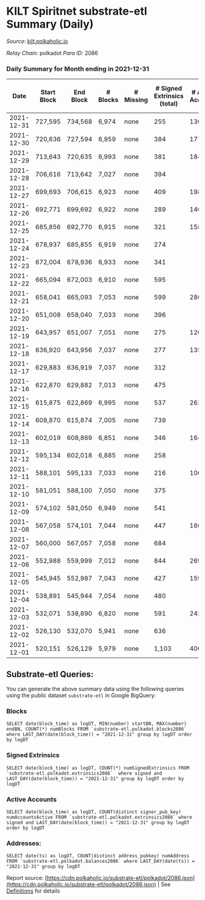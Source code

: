 # KILT Spiritnet substrate-etl Summary (Daily)

_Source_: [kilt.polkaholic.io](https://kilt.polkaholic.io)

*Relay Chain*: polkadot
*Para ID*: 2086



### Daily Summary for Month ending in 2021-12-31


| Date | Start Block | End Block | # Blocks | # Missing | # Signed Extrinsics (total) | # Active Accounts | # Addresses with Balances | # Events | # Transfers | # XCM Transfers In | # XCM Transfers Out |
| ---- | ----------- | --------- | -------- | --------- | --------------------------- | ----------------- | ------------------------- | -------- | ----------- | ------------------ | ------------------- |
| 2021-12-31 | 727,595 | 734,568 | 6,974 | none  | 255 | 130 | 11,669 | 393,452 | 152 ($2,655,497.94) |   |   |
| 2021-12-30 | 720,636 | 727,594 | 6,959 | none  | 384 | 177 | 11,654 | 394,630 | 236 ($204,478.38) |   |   |
| 2021-12-29 | 713,643 | 720,635 | 6,993 | none  | 381 | 184 | 11,633 | 395,894 | 229 ($531,208.11) |   |   |
| 2021-12-28 | 706,616 | 713,642 | 7,027 | none  | 394 |  | 11,611 | 398,258 | 253 ($462,105.19) |   |   |
| 2021-12-27 | 699,693 | 706,615 | 6,923 | none  | 409 | 198 | 11,587 | 392,643 | 236 ($923,339.04) |   |   |
| 2021-12-26 | 692,771 | 699,692 | 6,922 | none  | 289 | 140 | 11,563 | 391,307 | 170 ($211,854.82) |   |   |
| 2021-12-25 | 685,856 | 692,770 | 6,915 | none  | 321 | 158 | 11,544 | 388,426 | 203 ($652,810.61) |   |   |
| 2021-12-24 | 678,937 | 685,855 | 6,919 | none  | 274 |  | 11,511 | 390,420 | 175 ($424,752.76) |   |   |
| 2021-12-23 | 672,004 | 678,936 | 6,933 | none  | 341 |  | 11,492 | 392,175 | 200 ($254,105.74) |   |   |
| 2021-12-22 | 665,094 | 672,003 | 6,910 | none  | 595 |  | 11,478 | 393,970 | 364 ($752,441.18) |   |   |
| 2021-12-21 | 658,041 | 665,093 | 7,053 | none  | 599 | 286 | 11,425 | 402,861 | 337 ($2,147,150.75) |   |   |
| 2021-12-20 | 651,008 | 658,040 | 7,033 | none  | 396 |  | 11,381 | 398,533 | 236 ($1,182,754.55) |   |   |
| 2021-12-19 | 643,957 | 651,007 | 7,051 | none  | 275 | 120 | 11,367 | 397,689 | 163 ($253,403.28) |   |   |
| 2021-12-18 | 636,920 | 643,956 | 7,037 | none  | 277 | 135 | 11,350 | 397,223 | 133 ($922,863.82) |   |   |
| 2021-12-17 | 629,883 | 636,919 | 7,037 | none  | 312 |  | 11,326 | 397,794 | 177 ($1,623,596.35) |   |   |
| 2021-12-16 | 622,870 | 629,882 | 7,013 | none  | 475 |  | 11,311 | 397,886 | 245 ($4,166,582.64) |   |   |
| 2021-12-15 | 615,875 | 622,869 | 6,995 | none  | 537 | 262 | 11,278 | 398,308 | 225 ($1,866,169.51) |   |   |
| 2021-12-14 | 608,870 | 615,874 | 7,005 | none  | 739 |  | 11,236 | 391,681 | 316 ($1,439,949.69) |   |   |
| 2021-12-13 | 602,019 | 608,869 | 6,851 | none  | 346 | 164 | 11,180 | 364,337 | 250 ($1,975,854.54) |   |   |
| 2021-12-12 | 595,134 | 602,018 | 6,885 | none  | 258 |  | 11,146 | 362,023 | 194 ($1,949,992.30) |   |   |
| 2021-12-11 | 588,101 | 595,133 | 7,033 | none  | 216 | 100 | 11,109 | 368,972 | 143 ($531,976.35) |   |   |
| 2021-12-10 | 581,051 | 588,100 | 7,050 | none  | 375 |  | 11,090 | 370,915 | 292 ($7,001,770.99) |   |   |
| 2021-12-09 | 574,102 | 581,050 | 6,949 | none  | 541 |  | 11,065 | 363,768 | 453 ($4,192,347.58) |   |   |
| 2021-12-08 | 567,058 | 574,101 | 7,044 | none  | 447 | 160 | 11,027 | 366,349 | 364 ($2,657,346.72) |   |   |
| 2021-12-07 | 560,000 | 567,057 | 7,058 | none  | 684 |  | 10,982 | 381,798 | 572 ($5,802,060.89) |   |   |
| 2021-12-06 | 552,988 | 559,999 | 7,012 | none  | 844 | 269 | 10,851 | 393,625 | 707 ($14,130,635.84) |   |   |
| 2021-12-05 | 545,945 | 552,987 | 7,043 | none  | 427 | 159 | 10,694 | 387,707 | 346 ($13,006,317.04) |   |   |
| 2021-12-04 | 538,891 | 545,944 | 7,054 | none  | 480 |  | 10,667 | 390,197 | 399 ($3,320,540.25) |   |   |
| 2021-12-03 | 532,071 | 538,890 | 6,820 | none  | 591 | 242 | 10,627 | 372,356 | 495 ($5,074,537.73) |   |   |
| 2021-12-02 | 526,130 | 532,070 | 5,941 | none  | 636 |  | 10,558 | 315,608 | 506 ($38,177,550.25) |   |   |
| 2021-12-01 | 520,151 | 526,129 | 5,979 | none  | 1,103 | 400 | 10,496 | 307,756 | 977 ($28,750,396.79) |   |   |

## Substrate-etl Queries:
You can generate the above summary data using the following queries using the public dataset `substrate-etl` in Google BigQuery:


### Blocks
```
SELECT date(block_time) as logDT, MIN(number) startBN, MAX(number) endBN, COUNT(*) numBlocks FROM `substrate-etl.polkadot.blocks2086`  where LAST_DAY(date(block_time)) = "2021-12-31" group by logDT order by logDT
```


### Signed Extrinsics
```
SELECT date(block_time) as logDT, COUNT(*) numSignedExtrinsics FROM `substrate-etl.polkadot.extrinsics2086`  where signed and LAST_DAY(date(block_time)) = "2021-12-31" group by logDT order by logDT
```


### Active Accounts
```
SELECT date(block_time) as logDT, COUNT(distinct signer_pub_key) numAccountsActive FROM `substrate-etl.polkadot.extrinsics2086` where signed and LAST_DAY(date(block_time)) = "2021-12-31" group by logDT order by logDT
```


### Addresses:
```
SELECT date(ts) as logDT, COUNT(distinct address_pubkey) numAddress FROM `substrate-etl.polkadot.balances2086` where LAST_DAY(date(ts)) = "2021-12-31" group by logDT
```



Report source: [https://cdn.polkaholic.io/substrate-etl/polkadot/2086.json](https://cdn.polkaholic.io/substrate-etl/polkadot/2086.json) | See [Definitions](/DEFINITIONS.md) for details
